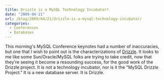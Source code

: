 ```yaml
---
title: Drizzle is a MySQL Technology Incubator?
date: "2009-04-21"
url: /blog/2009/04/21/drizzle-is-a-mysql-technology-incubator/
categories:
  - Conferences
  - Databases
---
```

This morning's MySQL Conference keynotes had a number of inaccuracies, but one that I wish to point out is the characterizations of [Drizzle][1]. It looks to me like some Sun/Oracle/MySQL folks are trying to take credit, now that they're seeing it become a resounding success, for the good work of the Drizzle project. It is not a technology incubator, nor is it the "MySQL Drizzle Project." It is a new database server. It is Drizzle.

 [1]: https://launchpad.net/drizzle
